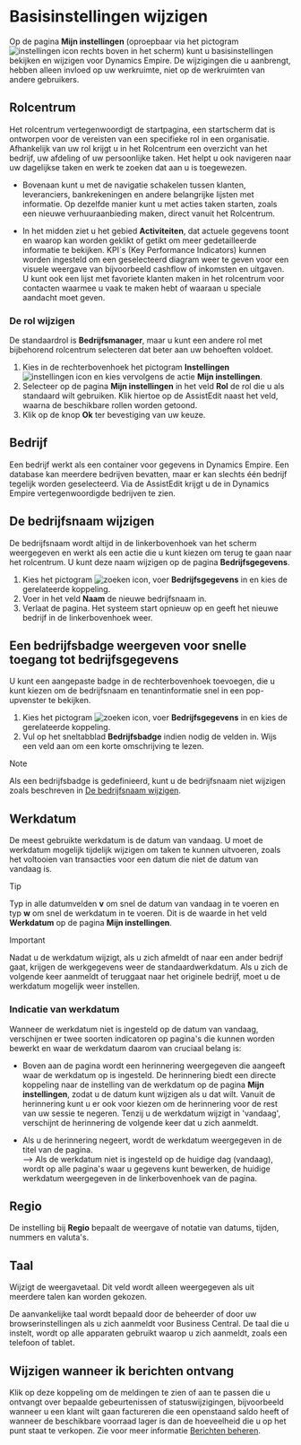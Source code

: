 # Basisinstellingen wijzigen

Op de pagina **Mijn instellingen** (oproepbaar via het pictogram ![instellingen icon](/assets/images/instellingen.png "instellingen icon") rechts boven in het scherm) kunt u basisinstellingen bekijken en wijzigen voor Dynamics Empire. De wijzigingen die u aanbrengt, hebben alleen invloed op uw werkruimte, niet op de werkruimten van andere gebruikers.  

## Rolcentrum

Het rolcentrum vertegenwoordigt de startpagina, een startscherm dat is ontworpen voor de vereisten van een specifieke rol in een organisatie. Afhankelijk van uw rol krijgt u in het Rolcentrum een overzicht van het bedrijf, uw afdeling of uw persoonlijke taken. Het helpt u ook navigeren naar uw dagelijkse taken en werk te zoeken dat aan u is toegewezen.

- Bovenaan kunt u met de navigatie schakelen tussen klanten, leveranciers, bankrekeningen en andere belangrijke lijsten met informatie. Op dezelfde manier kunt u met acties taken starten, zoals een nieuwe verhuuraanbieding maken, direct vanuit het Rolcentrum.

- In het midden ziet u het gebied **Activiteiten**, dat actuele gegevens toont en waarop kan worden geklikt of getikt om meer gedetailleerde informatie te bekijken. KPI´s (Key Performance Indicators) kunnen worden ingesteld om een geselecteerd diagram weer te geven voor een visuele weergave van bijvoorbeeld cashflow of inkomsten en uitgaven. U kunt ook een lijst met favoriete klanten maken in het rolcentrum voor contacten waarmee u vaak te maken hebt of waaraan u speciale aandacht moet geven.

### De rol wijzigen

De standaardrol is **Bedrijfsmanager**, maar u kunt een andere rol met bijbehorend rolcentrum selecteren dat beter aan uw behoeften voldoet.

1. Kies in de rechterbovenhoek het pictogram **Instellingen** ![instellingen icon](/assets/images/instellingen.png "instellingen icon") en kies vervolgens de actie **Mijn instellingen**.
2. Selecteer op de pagina **Mijn instellingen** in het veld **Rol** de rol die u als standaard wilt gebruiken. Klik hiertoe op de AssistEdit naast het veld, waarna de beschikbare rollen worden getoond. 
3. Klik op de knop **Ok** ter bevestiging van uw keuze.

## Bedrijf

Een bedrijf werkt als een container voor gegevens in Dynamics Empire. Een database kan meerdere bedrijven bevatten, maar er kan slechts één bedrijf tegelijk worden geselecteerd. Via de AssistEdit krijgt u de in Dynamics Empire vertegenwoordigde bedrijven te zien.

## De bedrijfsnaam wijzigen

De bedrijfsnaam wordt altijd in de linkerbovenhoek van het scherm weergegeven en werkt als een actie die u kunt kiezen om terug te gaan naar het rolcentrum. U kunt deze naam wijzigen op de pagina **Bedrijfsgegevens**.

1. Kies het pictogram ![zoeken icon](/assets/images/zoeken.png "zoeken icon"), voer **Bedrijfsgegevens** in en kies de gerelateerde koppeling.
2. Voer in het veld **Naam** de nieuwe bedrijfsnaam in.
3. Verlaat de pagina. Het systeem start opnieuw op en geeft het nieuwe bedrijf in de linkerbovenhoek weer.

## Een bedrijfsbadge weergeven voor snelle toegang tot bedrijfsgegevens

U kunt een aangepaste badge in de rechterbovenhoek toevoegen, die u kunt kiezen om de bedrijfsnaam en tenantinformatie snel in een pop-upvenster te bekijken.

1. Kies het pictogram ![zoeken icon](/assets/images/zoeken.png "zoeken icon"), voer **Bedrijfsgegevens** in en kies de gerelateerde koppeling.
2. Vul op het sneltabblad **Bedrijfsbadge** indien nodig de velden in. Wijs een veld aan om een korte omschrijving te lezen.

> [!NOTE]
> Als een bedrijfsbadge is gedefinieerd, kunt u de bedrijfsnaam niet wijzigen zoals beschreven in [De bedrijfsnaam wijzigen](#De-bedrijfsnaam-wijzigen).

## Werkdatum

De meest gebruikte werkdatum is de datum van vandaag. U moet de werkdatum mogelijk tijdelijk wijzigen om taken te kunnen uitvoeren, zoals het voltooien van transacties voor een datum die niet de datum van vandaag is.

> [!TIP]  
> Typ in alle datumvelden **v** om snel de datum van vandaag in te voeren en typ **w** om snel de werkdatum in te voeren. Dit is de waarde in het veld **Werkdatum** op de pagina **Mijn instellingen**.

> [!IMPORTANT]  
> Nadat u de werkdatum wijzigt, als u zich afmeldt of naar een ander bedrijf gaat, krijgen de werkgegevens weer de standaardwerkdatum. Als u zich de volgende keer aanmeldt of teruggaat naar het originele bedrijf, moet u de werkdatum mogelijk weer instellen.

### Indicatie van werkdatum

Wanneer de werkdatum niet is ingesteld op de datum van vandaag, verschijnen er twee soorten indicatoren op pagina's die kunnen worden bewerkt en waar de werkdatum daarom van cruciaal belang is:

- Boven aan de pagina wordt een herinnering weergegeven die aangeeft waar de werkdatum op is ingesteld. De herinnering biedt een directe koppeling naar de instelling van de werkdatum op de pagina **Mijn instellingen**, zodat u de datum kunt wijzigen als u dat wilt. Vanuit de herinnering kunt u er ook voor kiezen om de herinnering voor de rest van uw sessie te negeren. Tenzij u de werkdatum wijzigt in 'vandaag', verschijnt de herinnering de volgende keer dat u zich aanmeldt.

- Als u de herinnering negeert, wordt de werkdatum weergegeven in de titel van de pagina.  
--> Als de werkdatum niet is ingesteld op de huidige dag (vandaag), wordt op alle pagina's waar u gegevens kunt bewerken, de huidige werkdatum weergegeven in de linkerbovenhoek van de pagina.

## Regio

De instelling bij **Regio** bepaalt de weergave of notatie van datums, tijden, nummers en valuta's.

## Taal

Wijzigt de weergavetaal. Dit veld wordt alleen weergegeven als uit meerdere talen kan worden gekozen.

De aanvankelijke taal wordt bepaald door de beheerder of door uw browserinstellingen als u zich aanmeldt voor Business Central. De taal die u instelt, wordt op alle apparaten gebruikt waarop u zich aanmeldt, zoals een telefoon of tablet.

## Wijzigen wanneer ik berichten ontvang

Klik op deze koppeling om de meldingen te zien of aan te passen die u ontvangt over bepaalde gebeurtenissen of statuswijzigingen, bijvoorbeeld wanneer u een klant wilt gaan factureren die een openstaand saldo heeft of wanneer de beschikbare voorraad lager is dan de hoeveelheid die u op het punt staat te verkopen. Zie voor meer informatie [Berichten beheren](../Berichten-beheren/).
